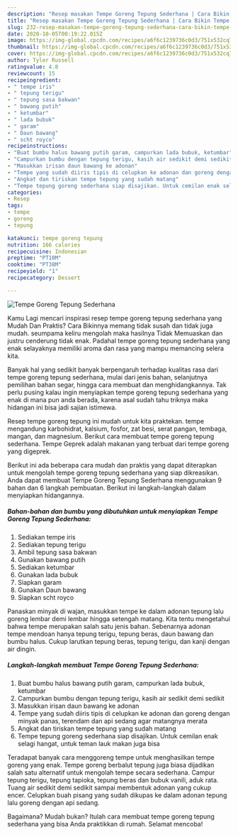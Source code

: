 ```yaml
---
description: "Resep masakan Tempe Goreng Tepung Sederhana | Cara Bikin Tempe Goreng Tepung Sederhana Yang Menggugah Selera"
title: "Resep masakan Tempe Goreng Tepung Sederhana | Cara Bikin Tempe Goreng Tepung Sederhana Yang Menggugah Selera"
slug: 232-resep-masakan-tempe-goreng-tepung-sederhana-cara-bikin-tempe-goreng-tepung-sederhana-yang-menggugah-selera
date: 2020-10-05T00:19:22.015Z
image: https://img-global.cpcdn.com/recipes/a6f6c1239736c0d3/751x532cq70/tempe-goreng-tepung-sederhana-foto-resep-utama.jpg
thumbnail: https://img-global.cpcdn.com/recipes/a6f6c1239736c0d3/751x532cq70/tempe-goreng-tepung-sederhana-foto-resep-utama.jpg
cover: https://img-global.cpcdn.com/recipes/a6f6c1239736c0d3/751x532cq70/tempe-goreng-tepung-sederhana-foto-resep-utama.jpg
author: Tyler Russell
ratingvalue: 4.8
reviewcount: 15
recipeingredient:
- " tempe iris"
- " tepung terigu"
- " tepung sasa bakwan"
- " bawang putih"
- " ketumbar"
- " lada bubuk"
- " garam"
- " Daun bawang"
- " scht royco"
recipeinstructions:
- "Buat bumbu halus bawang putih garam, campurkan lada bubuk, ketumbar"
- "Campurkan bumbu dengan tepung terigu, kasih air sedikit demi sedikit"
- "Masukkan irisan daun bawang ke adonan"
- "Tempe yang sudah diiris tipis di celupkan ke adonan dan goreng dengan minyak panas, terendam dan api sedang agar matangnya merata"
- "Angkat dan tiriskan tempe tepung yang sudah matang"
- "Tempe tepung goreng sederhana siap disajikan. Untuk cemilan enak selagi hangat, untuk teman lauk makan juga bisa"
categories:
- Resep
tags:
- tempe
- goreng
- tepung

katakunci: tempe goreng tepung 
nutrition: 166 calories
recipecuisine: Indonesian
preptime: "PT10M"
cooktime: "PT38M"
recipeyield: "1"
recipecategory: Dessert

---
```



![Tempe Goreng Tepung Sederhana](https://img-global.cpcdn.com/recipes/a6f6c1239736c0d3/751x532cq70/tempe-goreng-tepung-sederhana-foto-resep-utama.jpg)

Kamu Lagi mencari inspirasi resep tempe goreng tepung sederhana yang Mudah Dan Praktis? Cara Bikinnya memang tidak susah dan tidak juga mudah. seumpama keliru mengolah maka hasilnya Tidak Memuaskan dan justru cenderung tidak enak. Padahal tempe goreng tepung sederhana yang enak selayaknya memiliki aroma dan rasa yang mampu memancing selera kita.

Banyak hal yang sedikit banyak berpengaruh terhadap kualitas rasa dari tempe goreng tepung sederhana, mulai dari jenis bahan, selanjutnya pemilihan bahan segar, hingga cara membuat dan menghidangkannya. Tak perlu pusing kalau ingin menyiapkan tempe goreng tepung sederhana yang enak di mana pun anda berada, karena asal sudah tahu triknya maka hidangan ini bisa jadi sajian istimewa.

Resep tempe goreng tepung ini mudah untuk kita praktekan. tempe mengandung karbohidrat, kalsium, fosfor, zat besi, serat pangan, tembaga, mangan, dan magnesium. Berikut cara membuat tempe goreng tepung sederhana. Tempe Geprek adalah makanan yang terbuat dari tempe goreng yang digeprek.


Berikut ini ada beberapa cara mudah dan praktis yang dapat diterapkan untuk mengolah tempe goreng tepung sederhana yang siap dikreasikan. Anda dapat membuat Tempe Goreng Tepung Sederhana menggunakan 9 bahan dan 6 langkah pembuatan. Berikut ini langkah-langkah dalam menyiapkan hidangannya.

<!--inarticleads1-->

##### Bahan-bahan dan bumbu yang dibutuhkan untuk menyiapkan Tempe Goreng Tepung Sederhana:

1. Sediakan  tempe iris
1. Sediakan  tepung terigu
1. Ambil  tepung sasa bakwan
1. Gunakan  bawang putih
1. Sediakan  ketumbar
1. Gunakan  lada bubuk
1. Siapkan  garam
1. Gunakan  Daun bawang
1. Siapkan  scht royco


Panaskan minyak di wajan, masukkan tempe ke dalam adonan tepung lalu goreng lembar demi lembar hingga setengah matang. Kita tentu mengetahui bahwa tempe merupakan salah satu jenis bahan. Sebenarnya adonan tempe mendoan hanya tepung terigu, tepung beras, daun bawang dan bumbu halus. Cukup larutkan tepung beras, tepung terigu, dan kanji dengan air dingin. 

<!--inarticleads2-->

##### Langkah-langkah membuat Tempe Goreng Tepung Sederhana:

1. Buat bumbu halus bawang putih garam, campurkan lada bubuk, ketumbar
1. Campurkan bumbu dengan tepung terigu, kasih air sedikit demi sedikit
1. Masukkan irisan daun bawang ke adonan
1. Tempe yang sudah diiris tipis di celupkan ke adonan dan goreng dengan minyak panas, terendam dan api sedang agar matangnya merata
1. Angkat dan tiriskan tempe tepung yang sudah matang
1. Tempe tepung goreng sederhana siap disajikan. Untuk cemilan enak selagi hangat, untuk teman lauk makan juga bisa


Teradapat banyak cara menggoreng tempe untuk menghasilkan tempe goreng yang enak. Tempe goreng berbalut tepung juga biasa dijadikan salah satu alternatif untuk mengolah tempe secara sederhana. Campur tepung terigu, tepung tapioka, tepung beras dan bubuk vanili, aduk rata. Tuang air sedikit demi sedikit sampai membentuk adonan yang cukup encer. Celupkan buah pisang yang sudah dikupas ke dalam adonan tepung lalu goreng dengan api sedang. 

Bagaimana? Mudah bukan? Itulah cara membuat tempe goreng tepung sederhana yang bisa Anda praktikkan di rumah. Selamat mencoba!
